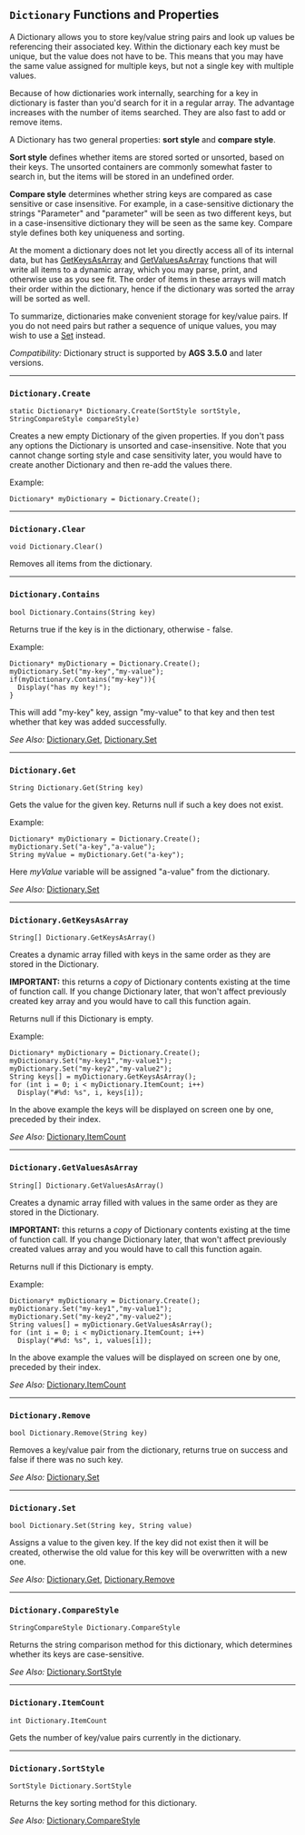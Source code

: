 ## `Dictionary` Functions and Properties

A Dictionary allows you to store key/value string pairs and look up values be referencing their associated key. Within the dictionary each key must be unique, but the value does not have to be. This means that you may have the same value assigned for multiple keys, but not a single key with multiple values.

Because of how dictionaries work internally, searching for a key in dictionary is faster than you'd search for it in a regular array. The advantage increases with the number of items searched. They are also fast to add or remove items.

A Dictionary has two general properties: **sort style** and **compare style**.

**Sort style** defines whether items are stored sorted or unsorted, based on their keys. The unsorted containers are commonly somewhat faster to search in, but the items will be stored in an undefined order.

**Compare style** determines whether string keys are compared as case sensitive or case insensitive. For example, in a case-sensitive dictionary the strings "Parameter" and "parameter" will be seen as two different keys, but in a case-insensitive dictionary they will be seen as the same key. Compare style defines both key uniqueness and sorting.

At the moment a dictionary does not let you directly access all of its internal data, but has [GetKeysAsArray](Dictionary#dictionarygetkeysasarray) and [GetValuesAsArray](Dictionary#dictionarygetvaluesasarray) functions that will write all items to a dynamic array, which you may parse, print, and otherwise use as you see fit. The order of items in these arrays will match their order within the dictionary, hence if the dictionary was sorted the array will be sorted as well.

To summarize, dictionaries make convenient storage for key/value pairs. If you do not need pairs but rather a sequence of unique values, you may wish to use a [Set](Set) instead.

*Compatibility:* Dictionary struct is supported by **AGS 3.5.0** and later versions.

---

### `Dictionary.Create`

    static Dictionary* Dictionary.Create(SortStyle sortStyle, StringCompareStyle compareStyle)

Creates a new empty Dictionary of the given properties. If you don't pass any options the Dictionary is unsorted and case-insensitive. Note that you cannot change sorting style and case sensitivity later, you would have to create another Dictionary and then re-add the values there.

Example:

    Dictionary* myDictionary = Dictionary.Create();

---

### `Dictionary.Clear`

    void Dictionary.Clear()

Removes all items from the dictionary.

---

### `Dictionary.Contains`

    bool Dictionary.Contains(String key)

Returns true if the key is in the dictionary, otherwise - false.

Example:

    Dictionary* myDictionary = Dictionary.Create();
    myDictionary.Set("my-key","my-value");
    if(myDictionary.Contains("my-key")){
      Display("has my key!");
    }

This will add "my-key" key, assign "my-value" to that key and then test whether that key was added successfully.

*See Also:* [Dictionary.Get](Dictionary#dictionaryget),
[Dictionary.Set](Dictionary#dictionaryset)

---

### `Dictionary.Get`

    String Dictionary.Get(String key)

Gets the value for the given key. Returns null if such a key does not exist.

Example:

    Dictionary* myDictionary = Dictionary.Create();
    myDictionary.Set("a-key","a-value");
    String myValue = myDictionary.Get("a-key");

Here _myValue_ variable will be assigned "a-value" from the dictionary.

*See Also:* [Dictionary.Set](Dictionary#dictionaryset)

---

### `Dictionary.GetKeysAsArray`

    String[] Dictionary.GetKeysAsArray()

Creates a dynamic array filled with keys in the same order as they are stored in the Dictionary.

**IMPORTANT:** this returns a *copy* of Dictionary contents existing at the time of function call. If you change Dictionary later, that won't affect previously created key array and you would have to call this function again.

Returns null if this Dictionary is empty.

Example:

    Dictionary* myDictionary = Dictionary.Create();
    myDictionary.Set("my-key1","my-value1");
    myDictionary.Set("my-key2","my-value2");
    String keys[] = myDictionary.GetKeysAsArray();
    for (int i = 0; i < myDictionary.ItemCount; i++)
      Display("#%d: %s", i, keys[i]);

In the above example the keys will be displayed on screen one by one, preceded by their index.

*See Also:* [Dictionary.ItemCount](Dictionary#dictionaryitemcount)

---

### `Dictionary.GetValuesAsArray`

    String[] Dictionary.GetValuesAsArray()

Creates a dynamic array filled with values in the same order as they are stored in the Dictionary.

**IMPORTANT:** this returns a *copy* of Dictionary contents existing at the time of function call. If you change Dictionary later, that won't affect previously created values array and you would have to call this function again.

Returns null if this Dictionary is empty.

Example:

    Dictionary* myDictionary = Dictionary.Create();
    myDictionary.Set("my-key1","my-value1");
    myDictionary.Set("my-key2","my-value2");
    String values[] = myDictionary.GetValuesAsArray();
    for (int i = 0; i < myDictionary.ItemCount; i++)
      Display("#%d: %s", i, values[i]);

In the above example the values will be displayed on screen one by one, preceded by their index.

*See Also:* [Dictionary.ItemCount](Dictionary#dictionaryitemcount)

---

### `Dictionary.Remove`

    bool Dictionary.Remove(String key)

Removes a key/value pair from the dictionary, returns true on success and false if there was no such key.

*See Also:* [Dictionary.Set](Dictionary#dictionaryset)

---

### `Dictionary.Set`

    bool Dictionary.Set(String key, String value)

Assigns a value to the given key. If the key did not exist then it will be created, otherwise the old value for this key will be overwritten with a new one.

*See Also:* [Dictionary.Get](Dictionary#dictionaryget),
[Dictionary.Remove](Dictionary#dictionaryremove)

---

### `Dictionary.CompareStyle`

    StringCompareStyle Dictionary.CompareStyle

Returns the string comparison method for this dictionary, which determines whether its keys are case-sensitive.

*See Also:* [Dictionary.SortStyle](Dictionary#dictionarysortstyle)

---

### `Dictionary.ItemCount`

    int Dictionary.ItemCount

Gets the number of key/value pairs currently in the dictionary.

---

### `Dictionary.SortStyle`

    SortStyle Dictionary.SortStyle

Returns the key sorting method for this dictionary.

*See Also:* [Dictionary.CompareStyle](Dictionary#dictionarycomparestyle)
